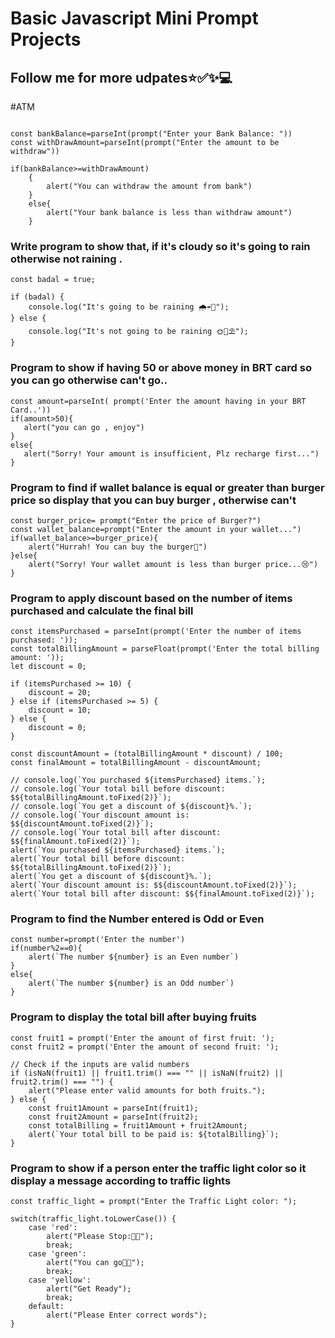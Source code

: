 # Basic Javascript Mini Prompt Projects 
## Follow me for more udpates⭐✅✨💻

#ATM
```

const bankBalance=parseInt(prompt("Enter your Bank Balance: "))
const withDrawAmount=parseInt(prompt("Enter the amount to be withdraw"))

if(bankBalance>=withDrawAmount)
    {
        alert("You can withdraw the amount from bank")
    }
    else{
        alert("Your bank balance is less than withdraw amount")
    }
```

### Write program to show that, if it's cloudy so it's going to rain otherwise not raining . 
```
const badal = true;

if (badal) {
    console.log("It's going to be raining 🌧☔🌂");
} else {
    console.log("It's not going to be raining 🌞🔆⛱");
}
```

### Program to show if having 50 or above money in BRT card so you can go otherwise can't go..
```
const amount=parseInt( prompt('Enter the amount having in your BRT Card..'))
if(amount>50){
   alert("you can go , enjoy")
}
else{
   alert("Sorry! Your amount is insufficient, Plz recharge first...")
}
```

### Program to find if wallet balance is equal or greater than burger price so display that you can buy burger , otherwise can't
```
const burger_price= prompt("Enter the price of Burger?")
const wallet_balance=prompt("Enter the amount in your wallet...")
if(wallet_balance>=burger_price){
    alert("Hurrah! You can buy the burger🍔")
}else{
    alert("Sorry! Your wallet amount is less than burger price...😢")
}
```

### Program to apply discount based on the number of items purchased and calculate the final bill
```
const itemsPurchased = parseInt(prompt('Enter the number of items purchased: '));
const totalBillingAmount = parseFloat(prompt('Enter the total billing amount: '));
let discount = 0;

if (itemsPurchased >= 10) {
    discount = 20;
} else if (itemsPurchased >= 5) {
    discount = 10;
} else {
    discount = 0;
}

const discountAmount = (totalBillingAmount * discount) / 100;
const finalAmount = totalBillingAmount - discountAmount;

// console.log(`You purchased ${itemsPurchased} items.`);
// console.log(`Your total bill before discount: $${totalBillingAmount.toFixed(2)}`);
// console.log(`You get a discount of ${discount}%.`);
// console.log(`Your discount amount is: $${discountAmount.toFixed(2)}`);
// console.log(`Your total bill after discount: $${finalAmount.toFixed(2)}`);
alert(`You purchased ${itemsPurchased} items.`);
alert(`Your total bill before discount: $${totalBillingAmount.toFixed(2)}`);
alert(`You get a discount of ${discount}%.`);
alert(`Your discount amount is: $${discountAmount.toFixed(2)}`);
alert(`Your total bill after discount: $${finalAmount.toFixed(2)}`);
```

### Program to find the Number entered is Odd or Even
```
const number=prompt('Enter the number')
if(number%2==0){
    alert(`The number ${number} is an Even number`)
}
else{
    alert(`The number ${number} is an Odd number`)
}

```

### Program to display the total bill after buying fruits
```
const fruit1 = prompt('Enter the amount of first fruit: ');
const fruit2 = prompt('Enter the amount of second fruit: ');

// Check if the inputs are valid numbers
if (isNaN(fruit1) || fruit1.trim() === "" || isNaN(fruit2) || fruit2.trim() === "") {
    alert("Please enter valid amounts for both fruits.");
} else {
    const fruit1Amount = parseInt(fruit1);
    const fruit2Amount = parseInt(fruit2);
    const totalBilling = fruit1Amount + fruit2Amount;
    alert(`Your total bill to be paid is: ${totalBilling}`);
}
```
### Program to show if a person enter the traffic light color so it display a message according to traffic lights
```
const traffic_light = prompt("Enter the Traffic Light color: ");

switch(traffic_light.toLowerCase()) {
    case 'red':
        alert("Please Stop:🤚🛑");
        break;
    case 'green':
        alert("You can go💨🚗");
        break;
    case 'yellow':
        alert("Get Ready");
        break;
    default:
        alert("Please Enter correct words");
}
```
